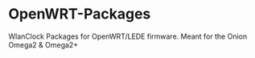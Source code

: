 # OpenWRT-Packages

WlanClock Packages for OpenWRT/LEDE firmware. Meant for the Onion Omega2 & Omega2+
